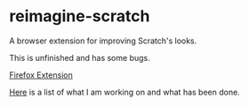 # reimagine-scratch
A browser extension for improving Scratch's looks.

This is unfinished and has some bugs. 

[Firefox Extension](https://addons.mozilla.org/en-US/firefox/addon/reimagined-scratch/)

[Here](https://github.com/MasterOfTheTiger/reimagine-scratch/projects/) is a list of what I am working on and what has been done. 